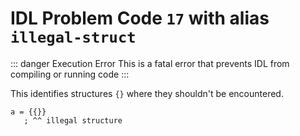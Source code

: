 # IDL Problem Code `17` with alias `illegal-struct`

::: danger Execution Error
This is a fatal error that prevents IDL from compiling or running code
:::

This identifies structures `{}` where they shouldn't be encountered.

```idl
a = {{}}
   ; ^^ illegal structure
```
